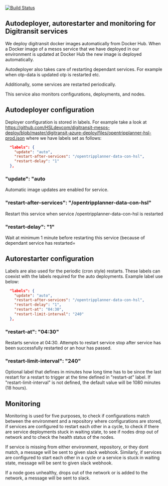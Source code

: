 [![Build Status](https://travis-ci.org/HSLdevcom/digitransit-deployer.svg?branch=master)](https://travis-ci.org/HSLdevcom/digitransit-deployer)

## Autodeployer, autorestarter and monitoring for Digitransit services

We deploy digitransit docker images automatically from Docker Hub. When a Docker image of a mesos service that we have deployed in our environment is updated at Docker Hub the new image is deployed automatically.

Autodeployer also takes care of restarting dependant services. For example when otp-data is updated otp is restarted etc.

Additionally, some services are restarted periodically.

This service also monitors configurations, deployments, and nodes. 

## Autodeployer configuration

Deployer configuration is stored in labels. For example take a look at https://github.com/HSLdevcom/digitransit-mesos-deploy/blob/master/digitransit-azure-deploy/files/opentripplanner-hsl-prod.json where we have labels set as follows:

```json
  "labels": {
    "update": "auto",
    "restart-after-services": "/opentripplanner-data-con-hsl",
    "restart-delay": "1"
  },
```

### "update": "auto
Automatic image updates are enabled for service.

### "restart-after-services": "/opentripplanner-data-con-hsl"
Restart this service when service /opentripplanner-data-con-hsl is restarted

### "restart-delay": "1"
Wait at minimum 1 minute before restarting this service (because of dependant service has restarted=

## Autorestarter configuration

Labels are also used for the periodic (cron style) restarts. These labels can coexist with the labels required for the auto deployments. Example label use below:

```json
  "labels": {
    "update": "auto",
    "restart-after-services": "/opentripplanner-data-con-hsl",
    "restart-delay": "1",
    "restart-at": "04:30",
    "restart-limit-interval": "240"
  },
```

### "restart-at": "04:30"
Restarts service at 04:30. Attempts to restart service stop after service has been successfully restarted or an hour has passed.

### "restart-limit-interval": "240"
Optional label that defines in minutes how long time has to be since the last restart for a restart to trigger at the time defined in "restart-at" label. If "restart-limit-interval" is not defined, the default value will be 1080 minutes (18 hours).

## Monitoring

Monitoring is used for five purposes, to check if configurations match between the environment and a repository where configurations are stored, if services are configured to restart each other in a cycle, to check if there are service deployments stuck in waiting state, to see if nodes drop out of network and to check the health status of the nodes.

If service is missing from either environment, repository, or they dont match, a message will be sent to given slack webhook. Similarly, if services are configured to start each other in a cycle or a service is stuck in waiting state, message will be sent to given slack webhook.

If a node goes unhealthy, drops out of the network or is added to the network, a message will be sent to slack.
